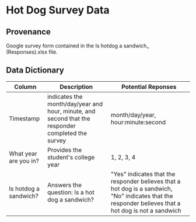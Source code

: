 # Hot Dog Survey Data
## Provenance

Google survey form contained in the Is hotdog a sandwich_ (Responses).xlsx file.

## Data Dictionary

| Column| Description| Potential Reponses|                   
|-------|------------|-------------------|
| Timestamp | indicates the month/day/year and hour, minute, and second that the responder completed the survey |month/day/year, hour:minute:second|
| What year are you in? | Provides the student's college year| 1, 2, 3, 4
| Is hotdog a sandwich? | Answers the question: Is a hot dog a sandwich?| "Yes" indicates that the responder believes that a hot dog is a sandwich, "No" indicates that the responder believes that a hot dog is not a sandwich |
